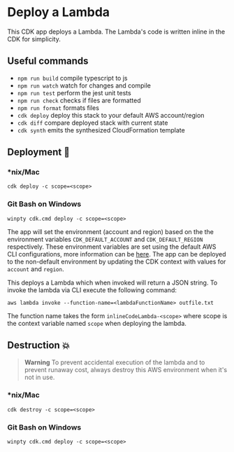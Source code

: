 # Deploy a Lambda

This CDK app deploys a Lambda. The Lambda's code is written inline in the CDK for simplicity.

## Useful commands

- `npm run build` compile typescript to js
- `npm run watch` watch for changes and compile
- `npm run test` perform the jest unit tests
- `npm run check` checks if files are formatted
- `npm run format` formats files
- `cdk deploy` deploy this stack to your default AWS account/region
- `cdk diff` compare deployed stack with current state
- `cdk synth` emits the synthesized CloudFormation template

## Deployment :rocket:

### *nix/Mac

`cdk deploy -c scope=<scope>`

### Git Bash on Windows

`winpty cdk.cmd deploy -c scope=<scope>`

The app will set the environment (account and region) based on the the environment variables `CDK_DEFAULT_ACCOUNT` and `CDK_DEFAULT_REGION` respectively. These environment variables are set using the default AWS CLI configurations, more information can be [here](https://docs.aws.amazon.com/cdk/v2/guide/environments.html). The app can be deployed to the non-default environment by updating the CDK context with values for `account` and `region`.

This deploys a Lambda which when invoked will return a JSON string. To invoke the lambda via CLI execute the following command:

`aws lambda invoke --function-name=<lambdaFunctionName> outfile.txt`

The function name takes the form `inlineCodeLambda-<scope>` where scope is the context variable named `scope` when deploying the lambda.

## Destruction :boom:

> **Warning** To prevent accidental execution of the lambda and to prevent runaway cost, always destroy this AWS environment when it's not in use.

### *nix/Mac

`cdk destroy -c scope=<scope>`

### Git Bash on Windows

`winpty cdk.cmd deploy -c scope=<scope>`

